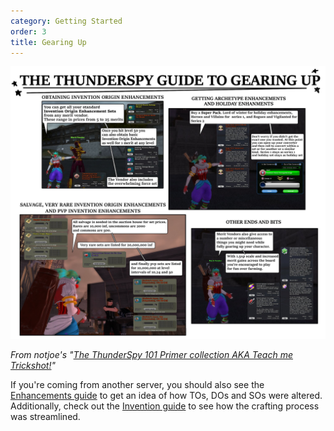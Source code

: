 ```yaml
---
category: Getting Started
order: 3
title: Gearing Up
---
```

![](/img/uploads/gearingup.jpg)

*From notjoe's "[The ThunderSpy 101 Primer collection AKA Teach me Trickshot!](https://thunderspygaming.boards.net/thread/71/thunderspy-primer-collection-teach-trickshot)"*

If you're coming from another server, you should also see the [Enhancements guide](/guides/enhancements) to get an idea of how TOs, DOs and SOs were altered. Additionally, check out the [Invention guide](/guides/invention) to see how the crafting process was streamlined.